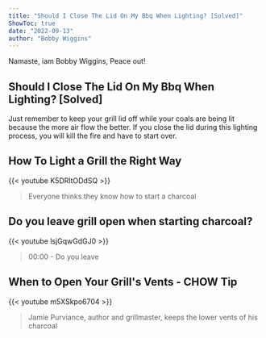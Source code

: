```yaml
---
title: "Should I Close The Lid On My Bbq When Lighting? [Solved]"
ShowToc: true 
date: "2022-09-13"
author: "Bobby Wiggins" 
---
```


Namaste, iam Bobby Wiggins, Peace out!
## Should I Close The Lid On My Bbq When Lighting? [Solved]
Just remember to keep your grill lid off while your coals are being lit because the more air flow the better. If you close the lid during this lighting process, you will kill the fire and have to start over.

## How To Light a Grill the Right Way
{{< youtube K5DRltODdSQ >}}
>Everyone thinks they know how to start a charcoal 

## Do you leave grill open when starting charcoal?
{{< youtube lsjGqwGdGJ0 >}}
>00:00 - Do you leave 

## When to Open Your Grill's Vents - CHOW Tip
{{< youtube m5XSkpo6704 >}}
>Jamie Purviance, author and grillmaster, keeps the lower vents of his charcoal 

